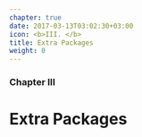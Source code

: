 ```yaml
---
chapter: true
date: 2017-03-13T03:02:30+03:00
icon: <b>III. </b>
title: Extra Packages
weight: 0
---
```


### Chapter III

# Extra Packages
